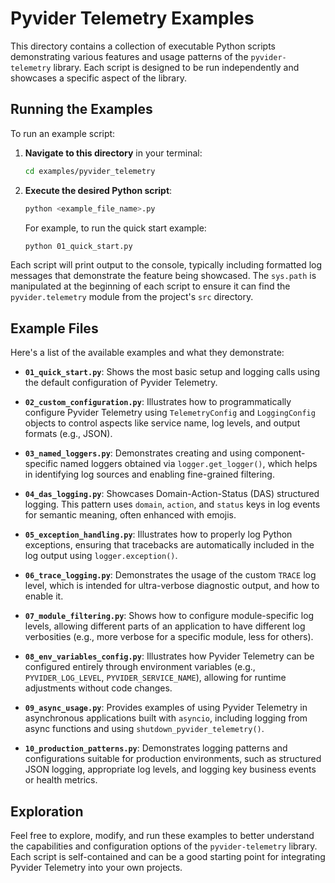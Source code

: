 # Pyvider Telemetry Examples

This directory contains a collection of executable Python scripts demonstrating various features and usage patterns of the `pyvider-telemetry` library. Each script is designed to be run independently and showcases a specific aspect of the library.

## Running the Examples

To run an example script:

1.  **Navigate to this directory** in your terminal:
    ```bash
    cd examples/pyvider_telemetry
    ```

2.  **Execute the desired Python script**:
    ```bash
    python <example_file_name>.py
    ```
    For example, to run the quick start example:
    ```bash
    python 01_quick_start.py
    ```

Each script will print output to the console, typically including formatted log messages that demonstrate the feature being showcased. The `sys.path` is manipulated at the beginning of each script to ensure it can find the `pyvider.telemetry` module from the project's `src` directory.

## Example Files

Here's a list of the available examples and what they demonstrate:

-   **`01_quick_start.py`**:
    Shows the most basic setup and logging calls using the default configuration of Pyvider Telemetry.

-   **`02_custom_configuration.py`**:
    Illustrates how to programmatically configure Pyvider Telemetry using `TelemetryConfig` and `LoggingConfig` objects to control aspects like service name, log levels, and output formats (e.g., JSON).

-   **`03_named_loggers.py`**:
    Demonstrates creating and using component-specific named loggers obtained via `logger.get_logger()`, which helps in identifying log sources and enabling fine-grained filtering.

-   **`04_das_logging.py`**:
    Showcases Domain-Action-Status (DAS) structured logging. This pattern uses `domain`, `action`, and `status` keys in log events for semantic meaning, often enhanced with emojis.

-   **`05_exception_handling.py`**:
    Illustrates how to properly log Python exceptions, ensuring that tracebacks are automatically included in the log output using `logger.exception()`.

-   **`06_trace_logging.py`**:
    Demonstrates the usage of the custom `TRACE` log level, which is intended for ultra-verbose diagnostic output, and how to enable it.

-   **`07_module_filtering.py`**:
    Shows how to configure module-specific log levels, allowing different parts of an application to have different log verbosities (e.g., more verbose for a specific module, less for others).

-   **`08_env_variables_config.py`**:
    Illustrates how Pyvider Telemetry can be configured entirely through environment variables (e.g., `PYVIDER_LOG_LEVEL`, `PYVIDER_SERVICE_NAME`), allowing for runtime adjustments without code changes.

-   **`09_async_usage.py`**:
    Provides examples of using Pyvider Telemetry in asynchronous applications built with `asyncio`, including logging from async functions and using `shutdown_pyvider_telemetry()`.

-   **`10_production_patterns.py`**:
    Demonstrates logging patterns and configurations suitable for production environments, such as structured JSON logging, appropriate log levels, and logging key business events or health metrics.

## Exploration

Feel free to explore, modify, and run these examples to better understand the capabilities and configuration options of the `pyvider-telemetry` library. Each script is self-contained and can be a good starting point for integrating Pyvider Telemetry into your own projects.
